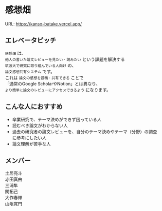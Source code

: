# 感想畑
URL: https://kanso-batake.vercel.app/  

## エレベータピッチ  
`感想畑` は、  
`他人の書いた論文レビューを見たい・読みたい` という課題を解決する  
`筑波大で研究に取り組んでいる人向け` の、  
`論文感想共有システム` です。  
これは `論文の感想を投稿・共有できる` ことで  
「通常のGoogle ScholarやNotion」とは異なり、  
`より簡単に論文のレビューにアクセスできるよう` になります。  

## こんな人におすすめ  
- 卒業研究で、テーマ決めができず困っている人  
- 読むべき論文がわからない人  
- 過去の研究者の論文レビューを、自分のテーマ決めやテーマ（分野）の調査に参考にしたい人  
- 論文理解が苦手な人  

## メンバー
土居亮斗<br>
赤田真由<br>
三浦隼<br>
関拓己<br>
大作春輝<br>
山岨寛門<br>
